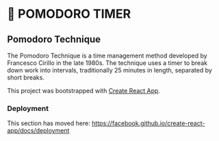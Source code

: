 # 🍅 POMODORO TIMER
## Pomodoro Technique
The Pomodoro Technique is a time management method developed by Francesco Cirillo in the late 1980s. The technique uses a timer to break down work into intervals, traditionally 25 minutes in length, separated by short breaks.

This project was bootstrapped with [Create React App](https://github.com/facebook/create-react-app).


### Deployment

This section has moved here: https://facebook.github.io/create-react-app/docs/deployment

